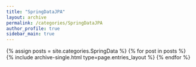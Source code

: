 ```yaml
---
title: "SpringDataJPA"
layout: archive
permalink: /categories/SpringDataJPA
author_profile: true
sidebar_main: true
---
```


{% assign posts = site.categories.SpringData %}
{% for post in posts %} {% include archive-single.html type=page.entries_layout %} {% endfor %}
